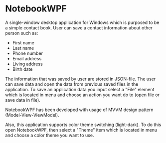 # NotebookWPF

A single-window desktop application for Windows which is purposed to be a simple contact book. User can save a contact information about other person such as:

* First name
* Last name
* Phone number
* Email address
* Living address
* Birth date

The information that was saved by user are stored in JSON-file. The user can save data and open the data from previous saved files in the application. To save an application data you input select a "File" element which is located in menu and choose an action you want do to (open file or save data in file).

NotebookWPF has been developed with usage of MVVM design pattern (Model-View-ViewModel).

Also, this application supports color theme switching (light-dark). To do this open NotebookWPF, then select a "Theme" item which is located in menu and choose a color theme you want to use.

